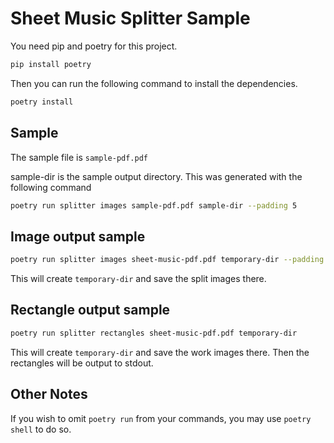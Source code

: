 # Sheet Music Splitter Sample

You need pip and poetry for this project.

```bash
pip install poetry
```

Then you can run the following command to install the dependencies.

```bash
poetry install
```

## Sample

The sample file is `sample-pdf.pdf`

sample-dir is the sample output directory. This was generated with the following command
```bash
poetry run splitter images sample-pdf.pdf sample-dir --padding 5
```

## Image output sample

```bash
poetry run splitter images sheet-music-pdf.pdf temporary-dir --padding 4
```

This will create `temporary-dir` and save the split images there.

## Rectangle output sample

```bash
poetry run splitter rectangles sheet-music-pdf.pdf temporary-dir
```

This will create `temporary-dir` and save the work images there.
Then the rectangles will be output to stdout.

## Other Notes

If you wish to omit `poetry run` from your commands, you may use `poetry shell` to do so.

